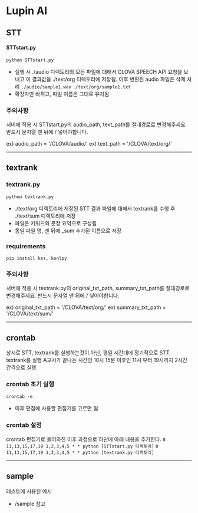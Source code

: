 # Lupin AI

## STT

#### STTstart.py

`python STTstart.py`

- 실행 시 ./audio 디렉토리의 모든 파일에 대해서 CLOVA SPEECH API 요청을 보내고 이 결과값을 ./text/org 디렉토리에 저장됨. 이후 변환된 audio 파일은 삭제 처리
  `./audio/sample1.wav`
  `./text/org/sample1.txt`
- 확장자만 바뀌고, 파일 이름은 그대로 유지됨

### 주의사항

서버에 적용 시 STTstart.py의 audio_path, text_path를 절대경로로 변경해주세요.
반드시 문자열 맨 뒤에 / 넣어야합니다.

ex) audio_path = '/CLOVA/audio/'
ex) text_path = '/CLOVA/text/org/'

---

## textrank

### textrank.py

`python textrank.py`

- ./text/org 디렉토리에 저장된 STT 결과 파일에 대해서 textrank를 수행 후 ./text/sum 디렉토리에 저장
- 파일은 키워드와 문장 요약으로 구성됨
- 동일 파일 명, 맨 뒤에 \_sum 추가된 이름으로 저장

### requirements

`pip install kss, konlpy`

### 주의사항

서버에 적용 시 textrank.py의 original_txt_path, summary_txt_path를 절대경로로 변경해주세요.
반드시 문자열 맨 뒤에 / 넣어야합니다.

ex) original_txt_path = '/CLOVA/text/org/'
ex) summary_txt_path = '/CLOVA/text/sum/'

---

## crontab

상시로 STT, textrank를 실행하는것이 아닌, 평일 시간대에 정기적으로 STT, textrank를 실행
A교시가 끝나는 시간인 10시 15분 이후인 11시 부터 19시까지 2시간 간격으로 실행

### crontab 초기 실행

`crontab -e`

- 이후 편집에 사용할 편집기를 고르면 됨

### crontab 설정

crontab 편집기로 들어와진 이후 과정으로 하단에 아래 내용을 추가한다.
`0 11,13,15,17,19 1,2,3,4,5 * * python [STTstart.py 디렉토리]`
`0 11,13,15,17,19 1,2,3,4,5 * * python [textrank.py 디렉토리]`

---

## sample

테스트에 사용된 예시

- /sample 참고
